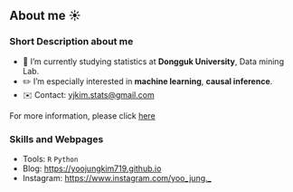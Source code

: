 ## About me :sunny:

### Short Description about me
- :school: I’m currently studying statistics at **Dongguk University**, Data mining Lab.
- :pencil2: I’m especially interested in **machine learning**, **causal inference**.
- :envelope: Contact: <yjkim.stats@gmail.com>

For more information, please click [here](https://github.com/yoojungkim719/resume)


### Skills and Webpages
- Tools: <code>R</code> <code>Python</code>
- Blog: <https://yoojungkim719.github.io>
- Instagram: <https://www.instagram.com/yoo_jung._>



<!--



### :two: Education
### :three: Career
### :four: Skills


### :five: Contact


-->
